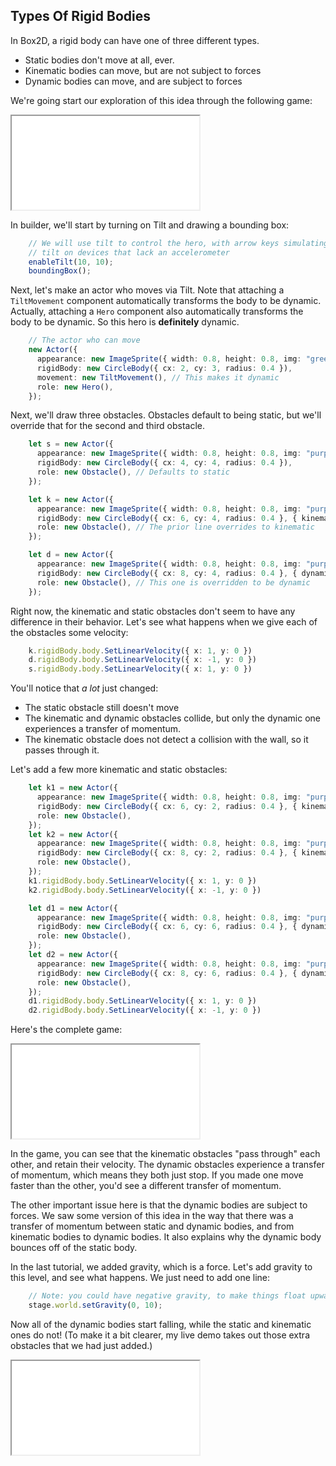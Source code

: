 ## Types Of Rigid Bodies

In Box2D, a rigid body can have one of three different types.

- Static bodies don't move at all, ever.
- Kinematic bodies can move, but are not subject to forces
- Dynamic bodies can move, and are subject to forces

We're going start our exploration of this idea through the following game:

<iframe src="./game_01.iframe.html"></iframe>

In builder, we'll start by turning on Tilt and drawing a bounding box:

```typescript
    // We will use tilt to control the hero, with arrow keys simulating
    // tilt on devices that lack an accelerometer
    enableTilt(10, 10);
    boundingBox();
```

Next, let's make an actor who moves via Tilt.  Note that attaching a
`TiltMovement` component automatically transforms the body to be dynamic.
Actually, attaching a `Hero` component also automatically transforms the body to
be dynamic.  So this hero is **definitely** dynamic.

```typescript
    // The actor who can move
    new Actor({
      appearance: new ImageSprite({ width: 0.8, height: 0.8, img: "green_ball.png" }),
      rigidBody: new CircleBody({ cx: 2, cy: 3, radius: 0.4 }),
      movement: new TiltMovement(), // This makes it dynamic
      role: new Hero(),
    });
```

Next, we'll draw three obstacles.  Obstacles default to being static, but we'll
override that for the second and third obstacle.

```typescript
    let s = new Actor({
      appearance: new ImageSprite({ width: 0.8, height: 0.8, img: "purple_ball.png" }),
      rigidBody: new CircleBody({ cx: 4, cy: 4, radius: 0.4 }),
      role: new Obstacle(), // Defaults to static
    });

    let k = new Actor({
      appearance: new ImageSprite({ width: 0.8, height: 0.8, img: "purple_ball.png" }),
      rigidBody: new CircleBody({ cx: 6, cy: 4, radius: 0.4 }, { kinematic: true }),
      role: new Obstacle(), // The prior line overrides to kinematic
    });

    let d = new Actor({
      appearance: new ImageSprite({ width: 0.8, height: 0.8, img: "purple_ball.png" }),
      rigidBody: new CircleBody({ cx: 8, cy: 4, radius: 0.4 }, { dynamic: true }),
      role: new Obstacle(), // This one is overridden to be dynamic
    });
```

Right now, the kinematic and static obstacles don't seem to have any difference
in their behavior.  Let's see what happens when we give each of the obstacles
some velocity:

```typescript
    k.rigidBody.body.SetLinearVelocity({ x: 1, y: 0 })
    d.rigidBody.body.SetLinearVelocity({ x: -1, y: 0 })
    s.rigidBody.body.SetLinearVelocity({ x: 1, y: 0 })
```

You'll notice that *a lot* just changed:

- The static obstacle still doesn't move
- The kinematic and dynamic obstacles collide, but only the dynamic one
  experiences a transfer of momentum.
- The kinematic obstacle does not detect a collision with the wall, so it passes
  through it.

Let's add a few more kinematic and static obstacles:

```typescript
    let k1 = new Actor({
      appearance: new ImageSprite({ width: 0.8, height: 0.8, img: "purple_ball.png" }),
      rigidBody: new CircleBody({ cx: 6, cy: 2, radius: 0.4 }, { kinematic: true }),
      role: new Obstacle(),
    });
    let k2 = new Actor({
      appearance: new ImageSprite({ width: 0.8, height: 0.8, img: "purple_ball.png" }),
      rigidBody: new CircleBody({ cx: 8, cy: 2, radius: 0.4 }, { kinematic: true }),
      role: new Obstacle(),
    });
    k1.rigidBody.body.SetLinearVelocity({ x: 1, y: 0 })
    k2.rigidBody.body.SetLinearVelocity({ x: -1, y: 0 })

    let d1 = new Actor({
      appearance: new ImageSprite({ width: 0.8, height: 0.8, img: "purple_ball.png" }),
      rigidBody: new CircleBody({ cx: 6, cy: 6, radius: 0.4 }, { dynamic: true }),
      role: new Obstacle(),
    });
    let d2 = new Actor({
      appearance: new ImageSprite({ width: 0.8, height: 0.8, img: "purple_ball.png" }),
      rigidBody: new CircleBody({ cx: 8, cy: 6, radius: 0.4 }, { dynamic: true }),
      role: new Obstacle(),
    });
    d1.rigidBody.body.SetLinearVelocity({ x: 1, y: 0 })
    d2.rigidBody.body.SetLinearVelocity({ x: -1, y: 0 })
```

Here's the complete game:

<iframe src="./game_02.iframe.html"></iframe>

In the game, you can see that the kinematic obstacles "pass through" each other,
and retain their velocity.  The dynamic obstacles experience a transfer of
momentum, which means they both just stop.  If you made one move faster than the
other, you'd see a different transfer of momentum.

The other important issue here is that the dynamic bodies are subject to forces.
We saw some version of this idea in the way that there was a transfer of
momentum between static and dynamic bodies, and from kinematic bodies to dynamic
bodies.  It also explains why the dynamic body bounces off of the static body.

In the last tutorial, we added gravity, which is a force.  Let's add gravity to
this level, and see what happens.  We just need to add one line:

```typescript
    // Note: you could have negative gravity, to make things float upward...
    stage.world.setGravity(0, 10);
```

Now all of the dynamic bodies start falling, while the static and kinematic ones
do not!  (To make it a bit clearer, my live demo takes out those extra obstacles
that we had just added.)

<iframe src="./game_03.iframe.html"></iframe>
